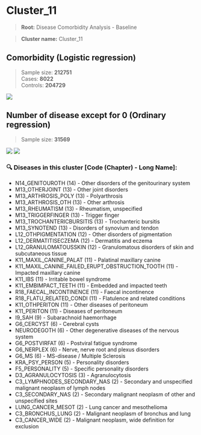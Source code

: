 # Cluster_11
    
> **Root:** Disease Comorbidity Analysis - Baseline

> **Cluster name:** Cluster_11  

## Comorbidity (Logistic regression)
> Sample size: **212751**  
> Cases: **8022**  
> Controls: **204729**
<img src="/Cluster/Figures/Baseline/LG/Cluster_11.png" />
<CsvTable src="/Cluster_Data/Baseline/LG/LG_Cluster_11.csv" label="🔍 View full results" />

## Number of disease except for 0 (Ordinary regression)
> Sample size: **31569**
<img src="/Cluster/Figures/Baseline/Histogram/Cluster_11_ba.png" />
<CsvTableNumb src="/Cluster_Data/Baseline/Histogram/Cluster_11_ba.csv" label="🔍 View full results" />
        
<img src="/Cluster/Figures/Baseline/ORD/Cluster_11.png" />
<CsvTable src="/Cluster_Data/Baseline/ORD/ORD_Cluster_11.csv" label="🔍 View full results" />

### 🔍 Diseases in this cluster [Code (Chapter) - Long Name]:
- N14_GENITOUROTH (14) - Other disorders of the genitourinary system
- M13_OTHERJOINT (13) - Other joint disorders
- M13_ARTHROSIS_POLY (13) - Polyarthrosis
- M13_ARTHROSIS_OTH (13) - Other arthrosis
- M13_RHEUMATISM (13) - Rheumatism, unspecified
- M13_TRIGGERFINGER (13) - Trigger finger
- M13_TROCHANTERICBURSITIS (13) - Trochanteric bursitis
- M13_SYNOTEND (13) - Disorders of synovium and tendon
- L12_OTHPIGMENTATION (12) - Other disorders of pigmentation
- L12_DERMATITISECZEMA (12) - Dermatitis and eczema
- L12_GRANULOMATOUSSKIN (12) - Granulomatous disorders of skin and subcutaneous tissue
- K11_MAXIL_CANINE_PALAT (11) - Palatinal maxillary canine
- K11_MAXIL_CANINE_FAILED_ERUPT_OBSTRUCTION_TOOTH (11) - Impacted maxillary canine
- K11_IBS (11) - Irritable bowel syndrome
- K11_EMBIMPACT_TEETH (11) - Embedded and impacted teeth
- R18_FAECAL_INCONTINENCE (11) - Faecal incontinence
- R18_FLATU_RELATED_CONDI (11) - Flatulence and related conditions
- K11_OTHPERITON (11) - Other diseases of peritoneum
- K11_PERITON (11) - Diseases of peritoneum
- I9_SAH (9) - Subarachnoid haemorrhage
- G6_CERCYST (6) - Cerebral cysts
- NEURODEGOTH (6) - Other degenerative diseases of the nervous system
- G6_POSTVIRFAT (6) - Postviral fatigue syndrome
- G6_NERPLEX (6) - Nerve, nerve root and plexus disorders
- G6_MS (6) - MS-disease / Multiple Sclerosis
- KRA_PSY_PERSON (5) - Personality disorders
- F5_PERSONALITY (5) - Specific personality disorders
- D3_AGRANULOCYTOSIS (3) - Agranulocytosis
- C3_LYMPHNODES_SECONDARY_NAS (2) - Secondary and unspecified malignant neoplasm of lymph nodes
- C3_SECONDARY_NAS (2) - Secondary malignant neoplasm of other and unspecified sites
- LUNG_CANCER_MESOT (2) - Lung cancer and mesothelioma
- C3_BRONCHUS_LUNG (2) - Malignant neoplasm of bronchus and lung
- C3_CANCER_WIDE (2) - Malignant neoplasm, wide definition for exclusion
